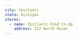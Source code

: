 ```yaml
---
city: Ypsilanti
state: michigan
stores:
  - name: Ypsilanti Food Co-Op
    address: 312 North River
---
```

